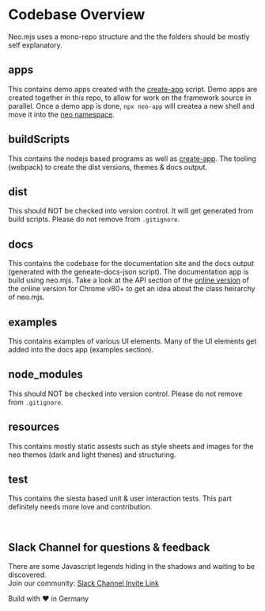 # Codebase Overview
Neo.mjs uses a mono-repo structure and the the folders should be mostly self explanatory.

## apps
This contains demo apps created with the <a href="https://github.com/neomjs/create-app" rel="_blank">create-app</a> script. Demo apps are created together in this repo, to allow for work on the framework source in parallel. Once a demo app is done, `npx neo-app` will createa a new shell and move it into the <a href="https://github.com/neomjs/" rel="_blank">neo namespace</a>.

## buildScripts
This contains the nodejs based programs as well as <a href="https://github.com/neomjs/create-app" rel="_blank">create-app</a>. The tooling (webpack) to create the dist versions, themes & docs output.

## dist
This should NOT be checked into version control. It will get generated from build scripts. Please do not remove from `.gitignore`.

## docs
This contains the codebase for the documentation site and the docs output (generated with the geneate-docs-json script). The documentation app is build using neo.mjs. Take a look at the API section of the <a href="https://neomjs.github.io/pages/node_modules/neo.mjs/docs/index.html" rel="_blank">online version</a> of the online version for Chrome v80+ to get an idea about the class heirarchy of neo.mjs.

## examples
This contains examples of various UI elements. Many of the UI elements get added into the docs app (examples section).

## node_modules
This should NOT be checked into version control. Please do not remove from `.gitignore`.

## resources
This contains mostly static assests such as style sheets and images for the neo themes (dark and light thenes) and structuring.

## test
This contains the siesta based unit & user interaction tests. This part definitely needs more love and contribution.

<br>

## Slack Channel for questions & feedback
There are some Javascript legends hiding in the shadows and waiting to be discovered.</br>
Join our community:
<a href="https://join.slack.com/t/neotericjs/shared_invite/enQtNDk2NjEwMTIxODQ2LWRjNGQ3ZTMzODRmZGM2NDM2NzZmZTMzZmE2YjEwNDM4NDhjZDllNWY2ZDkwOWQ5N2JmZWViYjYzZTg5YjdiMDc">Slack Channel Invite Link</a>

Build with :heart: in Germany